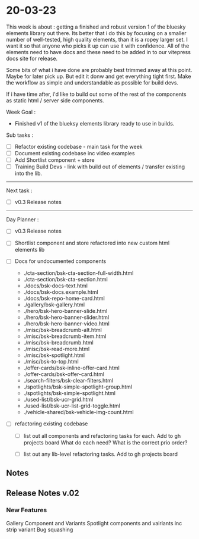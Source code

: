 # 20-03-23

This week is about : getting a finished and robust version 1 of the bluesky elements library out there.
Its better that i do this by focusing on a smaller number of well-tested, high quality elements, than it is a ropey larger set. I want it so that anyone who picks it up can use it with confidence. All of the elements need to have docs and these need to be added in to our vitepress docs site for release.

Some bits of what i have done are probably best trimmed away at this point. Maybe for later pick up. But edit it donw and get everything tight first. Make the workflow as simple and understandable as possible for build devs.

If i have time after, i'd like to build out some of the rest of the components as static html / server side components.

Week Goal :
- Finished v1 of the blueksy elements library ready to use in builds.

Sub tasks :
- [ ] Refactor existing codebase - main task for the week
- [ ] Document existing codebase inc video examples
- [ ] Add Shortlist component + store
- [ ] Training Build Devs - link with build out of elements / transfer existing into the lib.

---

Next task :
- [ ] v0.3 Release notes

---

Day Planner :

- [ ] v0.3 Release notes
- [ ] Shortlist component and store refactored into new custom html elements lib
- [ ] Docs for undocumented components

    - ./cta-section/bsk-cta-section-full-width.html
    - ./cta-section/bsk-cta-section.html
    - ./docs/bsk-docs-text.html
    - ./docs/bsk-docs.example.html
    - ./docs/bsk-repo-home-card.html
    - ./gallery/bsk-gallery.html
    - ./hero/bsk-hero-banner-slide.html
    - ./hero/bsk-hero-banner-slider.html
    - ./hero/bsk-hero-banner-video.html
    - ./misc/bsk-breadcrumb-alt.html
    - ./misc/bsk-breadcrumb-item.html
    - ./misc/bsk-breadcrumb.html
    - ./misc/bsk-read-more.html
    - ./misc/bsk-spotlight.html
    - ./misc/bsk-to-top.html
    - ./offer-cards/bsk-inline-offer-card.html
    - ./offer-cards/bsk-offer-card.html
    - ./search-filters/bsk-clear-filters.html
    - ./spotlights/bsk-simple-spotlight-group.html
    - ./spotlights/bsk-simple-spotlight.html
    - ./used-list/bsk-ucr-grid.html
    - ./used-list/bsk-ucr-list-grid-toggle.html
    - ./vehicle-shared/bsk-vehicle-img-count.html


- [ ] refactoring existing codebase
  - [ ] list out all components and refactoring tasks for each. Add to gh projects board
        What do each need?
        What is the correct prio order?
  - [ ] list out any lib-level refactoring tasks. Add to gh projects board


## Notes

## Release Notes v.02

### New Features

Gallery Component and Variants
Spotlight components and vairiants inc strip variant
Bug squashing